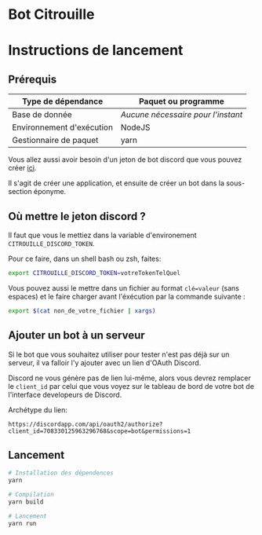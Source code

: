 # Bot Citrouille

# Instructions de lancement

## Prérequis

| Type de dépendance        | Paquet ou programme                |
| ------------------------- | ---------------------------------- |
| Base de donnée            | *Aucune nécessaire pour l'instant* |
| Environnement d'exécution | NodeJS                             |
| Gestionnaire de paquet    | yarn                               |

Vous allez aussi avoir besoin d'un jeton de bot discord que vous pouvez créer [ici](https://discord.com/developers/applications).

Il s'agit de créer une application, et ensuite de créer un bot dans la sous-section éponyme.

## Où mettre le jeton discord ?

Il faut que vous le mettiez dans la variable d'environement `CITROUILLE_DISCORD_TOKEN`.

Pour ce faire, dans un shell bash ou zsh, faites:
```sh
export CITROUILLE_DISCORD_TOKEN=votreTokenTelQuel
```

Vous pouvez aussi le mettre dans un fichier au format `clé=valeur` (sans espaces) et le faire charger avant l'éxécution par la commande suivante :

```sh
export $(cat non_de_votre_fichier | xargs)
```

## Ajouter un bot à un serveur

Si le bot que vous souhaitez utiliser pour tester n'est pas déjà sur un serveur, il va falloir l'y ajouter avec un lien d'OAuth Discord.

Discord ne vous génère pas de lien lui-même, alors vous devrez remplacer le `client_id` par celui que vous voyez sur le tableau de bord de votre bot de l'interface developeurs de Discord.

Archétype du lien:
```
https://discordapp.com/api/oauth2/authorize?client_id=708330125963296768&scope=bot&permissions=1
```

## Lancement

```sh
# Installation des dépendences
yarn

# Compilation
yarn build

# Lancement
yarn run
```